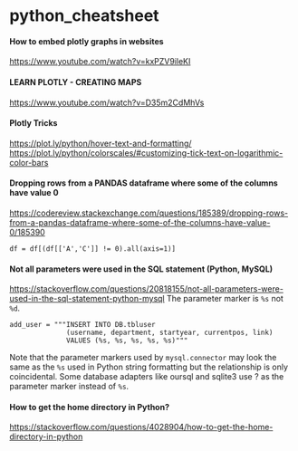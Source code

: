 # python_cheatsheet

#### How to embed plotly graphs in websites
https://www.youtube.com/watch?v=kxPZV9ileKI

#### LEARN PLOTLY - CREATING MAPS
https://www.youtube.com/watch?v=D35m2CdMhVs

#### Plotly Tricks
https://plot.ly/python/hover-text-and-formatting/
https://plot.ly/python/colorscales/#customizing-tick-text-on-logarithmic-color-bars

#### Dropping rows from a PANDAS dataframe where some of the columns have value 0
https://codereview.stackexchange.com/questions/185389/dropping-rows-from-a-pandas-dataframe-where-some-of-the-columns-have-value-0/185390
```
df = df[(df[['A','C']] != 0).all(axis=1)]
```

#### Not all parameters were used in the SQL statement (Python, MySQL)
https://stackoverflow.com/questions/20818155/not-all-parameters-were-used-in-the-sql-statement-python-mysql
The parameter marker is `%s` not `%d`.
```
add_user = """INSERT INTO DB.tbluser 
              (username, department, startyear, currentpos, link) 
              VALUES (%s, %s, %s, %s, %s)"""
```
Note that the parameter markers used by `mysql.connector` may look the same as the `%s` used in Python string formatting but the relationship is only coincidental. Some database adapters like oursql and sqlite3 use ? as the parameter marker instead of `%s`.


#### How to get the home directory in Python?
https://stackoverflow.com/questions/4028904/how-to-get-the-home-directory-in-python
